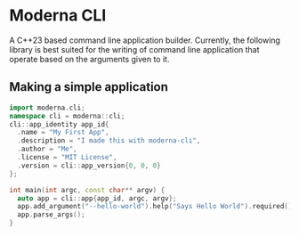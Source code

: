 # Moderna CLI
A C++23 based command line application builder. Currently, the following library is best suited for the writing of command line application that operate based on the arguments given to it. 

## Making a simple application
```cpp
import moderna.cli;
namespace cli = moderna::cli;
cli::app_identity app_id{
  .name = "My First App",
  .description = "I made this with moderna-cli",
  .author = "Me",
  .license = "MIT License",
  .version = cli::app_version{0, 0, 0}
};

int main(int argc, const char** argv) {
  auto app = cli::app{app_id, argc, argv};
  app.add_argument("--hello-world").help("Says Hello World").required();
  app.parse_args();
}
```